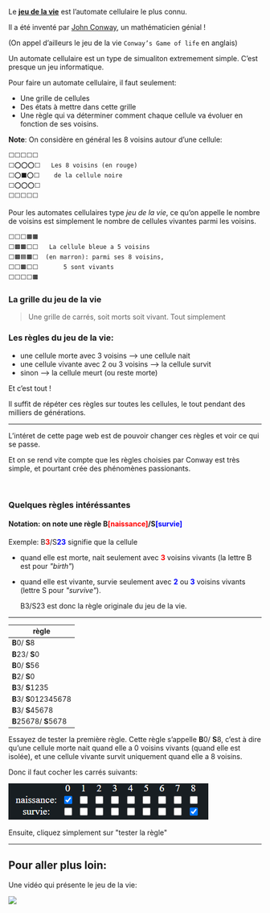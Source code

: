 Le [**jeu de la vie**](https://fr.wikipedia.org/wiki/Jeu_de_la_vie) est l’automate cellulaire le plus connu.

Il a été inventé par [John Conway](https://fr.wikipedia.org/wiki/John_Horton_Conway), un mathématicien génial !

(On appel d’ailleurs le jeu de la vie `Conway’s Game of life` en anglais)

Un automate cellulaire est un type de simualiton extremement simple. C’est presque un jeu informatique.

Pour faire un automate cellulaire, il faut seulement:
- Une grille de cellules
- Des états à mettre dans cette grille
- Une règle qui va déterminer comment chaque cellule va évoluer en fonction de ses voisins.

**Note**: On considère en général les 8 voisins autour d’une cellule:

```
⬜⬜⬜⬜⬜
⬜⭕⭕⭕⬜   Les 8 voisins (en rouge)
⬜⭕⬛⭕⬜    de la cellule noire
⬜⭕⭕⭕⬜
⬜⬜⬜⬜⬜
```

Pour les automates cellulaires type *jeu de la vie*, ce qu’on appelle le nombre de voisins est simplement le nombre de cellules vivantes parmi les voisins.

```
⬜⬜⬜🟫🟫
⬜🟫🟫⬜⬜   La cellule bleue a 5 voisins
⬜🟫🟦🟫⬜  (en marron): parmi ses 8 voisins,
⬜⬜🟫⬜⬜       5 sont vivants
⬜⬜⬜⬜🟫
```


### La grille du jeu de la vie
> Une grille de carrés, soit morts soit vivant. Tout simplement

### Les règles du jeu de la vie:
- une cellule morte avec 3 voisins ⟶ une cellule nait
- une cellule vivante avec 2 ou 3 voisins ⟶ la cellule survit
- sinon ⟶ la cellule meurt (ou reste morte)

Et c’est tout ! 

Il suffit de répéter ces règles sur toutes les cellules, le tout pendant des milliers de générations.


---

L’intéret de cette page web est de pouvoir changer ces règles et voir ce qui se passe.

Et on se rend vite compte que les règles choisies par Conway est très simple, et pourtant crée des phénomènes passionants.

<br>

### Quelques règles intéréssantes

#### Notation: on note une règle B<b style="color: red">[naissance]</b>/S<b style="color: blue">[survie]</b> 
Exemple:  B<b style="color: red">3</b>/S<b style="color: blue">23</b> signifie que la cellule
- quand elle est morte, nait seulement avec <b style="color: red">3</b> voisins vivants (la lettre B est pour *"birth"*)
- quand elle est vivante, survie seulement avec <b style="color: blue">2</b> ou <b style="color: blue">3</b> voisins vivants (lettre S pour *"survive"*).

    B3/S23 est donc la règle originale du jeu de la vie.

---

| règle |
|---|
|**B**0/ **S**8|
|**B**23/ **S**0|
|**B**0/ **S**56|
|**B**2/ **S**0|
|**B**3/ **S**1235|
|**B**3/ **S**012345678|
|**B**3/ **S**45678|
|**B**25678/ **S**5678|

Essayez de tester la première règle. Cette règle s’appelle **B**0/ **S**8, c’est à dire qu’une cellule morte nait quand elle a 0 voisins vivants (quand elle est isolée), et une cellule vivante survit uniquement quand elle a 8 voisins.

Donc il faut cocher les carrés suivants:

![](./demo.png)

Ensuite, cliquez simplement sur "tester la règle"

---


## Pour aller plus loin:

Une vidéo qui présente le jeu de la vie:

[![](https://img.youtube.com/vi/S-W0NX97DB0/0.jpg)](https://www.youtube.com/watch?v=S-W0NX97DB0)